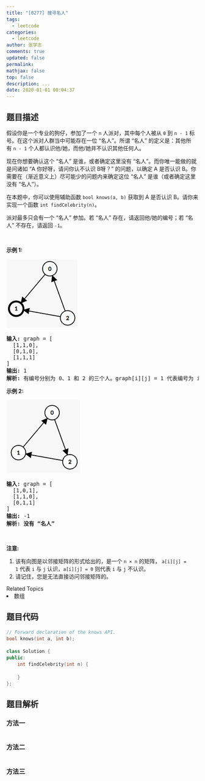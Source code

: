 ```yaml
---
title: "[0277] 搜寻名人"
tags:
  - leetcode
categories:
  - leetcode
author: 张学志
comments: true
updated: false
permalink:
mathjax: false
top: false
description: ...
date: 2020-01-01 00:04:37
---
```


## 题目描述

<p>假设你是一个专业的狗仔，参加了一个&nbsp;<code>n</code>&nbsp;人派对，其中每个人被从&nbsp;<code>0</code>&nbsp;到&nbsp;<code>n - 1</code>&nbsp;标号。在这个派对人群当中可能存在一位&nbsp;&ldquo;名人&rdquo;。所谓 &ldquo;名人&rdquo; 的定义是：其他所有&nbsp;<code>n - 1</code>&nbsp;个人都认识他/她，而他/她并不认识其他任何人。</p>

<p>现在你想要确认这个 &ldquo;名人&rdquo; 是谁，或者确定这里没有&nbsp;&ldquo;名人&rdquo;。而你唯一能做的就是问诸如 &ldquo;A&nbsp;你好呀，请问你认不认识&nbsp;B呀？&rdquo;&nbsp;的问题，以确定 A 是否认识 B。你需要在（渐近意义上）尽可能少的问题内来确定这位 &ldquo;名人&rdquo; 是谁（或者确定这里没有 &ldquo;名人&rdquo;）。</p>

<p>在本题中，你可以使用辅助函数&nbsp;<code>bool knows(a, b)</code>&nbsp;获取到 A&nbsp;是否认识 B。请你来实现一个函数&nbsp;<code>int findCelebrity(n)</code>。</p>

<p>派对最多只会有一个 &ldquo;名人&rdquo; 参加。若&nbsp;&ldquo;名人&rdquo; 存在，请返回他/她的编号；若&nbsp;&ldquo;名人&rdquo;&nbsp;不存在，请返回&nbsp;<code>-1</code>。</p>

<p>&nbsp;</p>

<p><strong>示例 1:</strong></p>

<p><img alt="" src="https://raw.githubusercontent.com/algoboy101/note_blog_leetcode/master/imgs/277_example_1_bold.PNG" style="height: 181px; width: 186px;"></p>

<pre><strong>输入: </strong>graph = [
&nbsp; [1,1,0],
&nbsp; [0,1,0],
&nbsp; [1,1,1]
]
<strong>输出: </strong>1
<strong>解析: </strong>有编号分别为 0、1 和 2 的三个人。graph[i][j] = 1 代表编号为 i 的人认识编号为 j 的人，而 graph[i][j] = 0 则代表编号为 i 的人不认识编号为 j 的人。&ldquo;名人&rdquo; 是编号 1 的人，因为 0 和 2 均认识他/她，但 1 不认识任何人。
</pre>

<p><strong>示例&nbsp;2:</strong></p>

<p><img alt="" src="https://raw.githubusercontent.com/algoboy101/note_blog_leetcode/master/imgs/277_example_2.PNG" style="height: 192px; width: 193px;"></p>

<pre><strong>输入: </strong>graph = [
&nbsp; [1,0,1],
&nbsp; [1,1,0],
&nbsp; [0,1,1]
]
<strong>输出: </strong>-1
<strong>解析: 没有 &ldquo;名人&rdquo;</strong>
</pre>

<p>&nbsp;</p>

<p><strong>注意:</strong></p>

<ol>
	<li>该有向图是以邻接矩阵的形式给出的，是一个&nbsp;<code>n &times;&nbsp;n</code>&nbsp;的矩阵，&nbsp;<code>a[i][j] = 1</code>&nbsp;代表&nbsp;<code>i</code>&nbsp;与&nbsp;<code>j</code>&nbsp;认识，<code>a[i][j] = 0</code>&nbsp;则代表&nbsp;<code>i</code>&nbsp;与&nbsp;<code>j</code>&nbsp;不认识。</li>
	<li>请记住，您是无法直接访问邻接矩阵的。</li>
</ol>
<div><div>Related Topics</div><div><li>数组</li></div></div>

## 题目代码

```cpp
// Forward declaration of the knows API.
bool knows(int a, int b);

class Solution {
public:
    int findCelebrity(int n) {
        
    }
};
```

## 题目解析

### 方法一

```cpp

```

### 方法二

```cpp

```

### 方法三

```cpp

```

